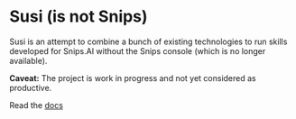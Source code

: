 # Susi (is not Snips)

Susi is an attempt to combine a bunch of existing technologies
to run skills developed for Snips.AI without the Snips console
(which is no longer available).

**Caveat:** The project is work in progress and not yet considered as
productive.

Read the [docs](https://andreasdominik.github.io/Susi/dev/)
